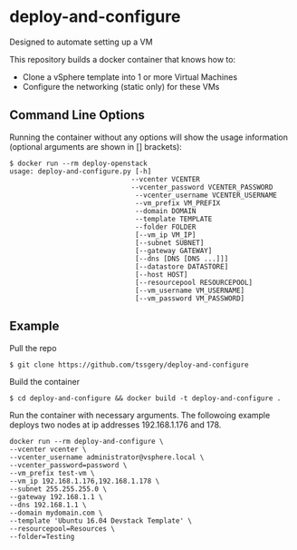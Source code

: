 # deploy-and-configure

Designed to automate setting up a VM

This repository builds a docker container that knows how to:
* Clone a vSphere template into 1 or more Virtual Machines
* Configure the networking (static only) for these VMs

## Command Line Options

Running the container without any options will show the usage information (optional arguments are shown in [] brackets):

```
$ docker run --rm deploy-openstack
usage: deploy-and-configure.py [-h]
                              --vcenter VCENTER
                              --vcenter_password VCENTER_PASSWORD
                               --vcenter_username VCENTER_USERNAME
                               --vm_prefix VM_PREFIX
                               --domain DOMAIN
                               --template TEMPLATE
                               --folder FOLDER
                               [--vm_ip VM_IP]
                               [--subnet SUBNET]
                               [--gateway GATEWAY]
                               [--dns [DNS [DNS ...]]]
                               [--datastore DATASTORE]
                               [--host HOST]
                               [--resourcepool RESOURCEPOOL]
                               [--vm_username VM_USERNAME]
                               [--vm_password VM_PASSWORD]

```

## Example

Pull the repo
```
$ git clone https://github.com/tssgery/deploy-and-configure
```

Build the container
```
$ cd deploy-and-configure && docker build -t deploy-and-configure .
```

Run the container with necessary arguments. The followoing example deploys two nodes at ip addresses 192.168.1.176 and 178.
```
docker run --rm deploy-and-configure \
--vcenter vcenter \
--vcenter_username administrator@vsphere.local \
--vcenter_password=password \
--vm_prefix test-vm \
--vm_ip 192.168.1.176,192.168.1.178 \
--subnet 255.255.255.0 \
--gateway 192.168.1.1 \
--dns 192.168.1.1 \
--domain mydomain.com \
--template 'Ubuntu 16.04 Devstack Template' \
--resourcepool=Resources \
--folder=Testing
```
